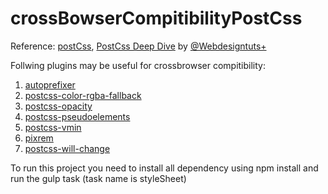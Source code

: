 # crossBowserCompitibilityPostCss
Reference: [postCss](https://github.com/postcss/postcss), [PostCss Deep Dive](https://webdesign.tutsplus.com/series/postcss-deep-dive--cms-889) by [@Webdesigntuts+](https://twitter.com/wdtuts)  
  
Follwing plugins may be useful for crossbrowser compitibility:  
1) [autoprefixer](https://github.com/postcss/autoprefixer)  
2) [postcss-color-rgba-fallback](https://github.com/postcss/postcss-color-rgba-fallback)  
3) [postcss-opacity](https://github.com/iamvdo/postcss-opacity)  
4) [postcss-pseudoelements](https://github.com/axa-ch/postcss-pseudoelements)  
5) [postcss-vmin](https://github.com/iamvdo/postcss-vmin)  
6) [pixrem](https://github.com/robwierzbowski/node-pixrem)  
7) [postcss-will-change](https://github.com/postcss/postcss-will-change)  
  
To run this project you need to install all dependency using npm install and run the gulp task (task name is styleSheet)
